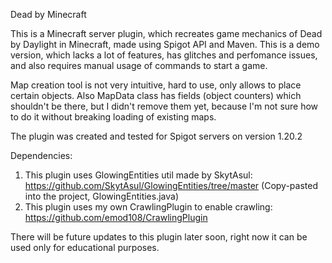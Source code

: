 Dead by Minecraft

This is a Minecraft server plugin, which recreates game mechanics of Dead by Daylight in Minecraft, made using Spigot API and Maven.
This is a demo version, which lacks a lot of features, has glitches and perfomance issues, and also requires manual usage of commands to start a game.

Map creation tool is not very intuitive, hard to use, only allows to place certain objects.
Also MapData class has fields (object counters) which shouldn't be there, but I didn't remove them yet, because I'm not sure how to do it
without breaking loading of existing maps.

The plugin was created and tested for Spigot servers on version 1.20.2

Dependencies:
1) This plugin uses GlowingEntities util made by SkytAsul: https://github.com/SkytAsul/GlowingEntities/tree/master
(Copy-pasted into the project, GlowingEntities.java)
2) This plugin uses my own CrawlingPlugin to enable crawling: https://github.com/emod108/CrawlingPlugin

There will be future updates to this plugin later soon, right now it can be used only for educational purposes.